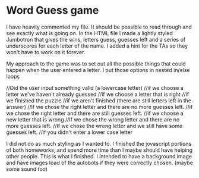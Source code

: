 # Word Guess game

I have heavily commented my file.  It should be possible to read through and see exactly what is going on.  In the HTML file I made a lightly styled Jumbotron that gives the wins, letters guess, guesses left and a series of underscores for each letter of the name.  I added a hint for the TAs so they won't have to work on it forever.

My approach to the game was to set out all the possible things that could happen when the user entered a letter.  I put those options in nested in/else loops

//Did the  user input something valid (a lowercase letter)
    //if we choose a letter we've haven't already guessed
        //if we choose a letter that is right
            //if we finished the puzzle
            //if we aren't finished (there are still letters left in the answer)
                //If we chose the right letter and there are no more guesses left.
                //if we chose the right letter and there are still guesses left.
        //if we choose a new letter that is wrong
            //If we chose the wrong letter and there are no more guesses left.
            //If we chose the wrong letter and we still have some guesses left.
//if  you didn't enter a lower case letter
      
I did not do as much styling as I wanted to.  I finished the jovascript portions of both homeworks, and spend more time than I maybe should have helping other people.  This is what I finished.  I intended to have a background image and have images load of the autobots if they were correctly chosen.  (maybe some sound too)